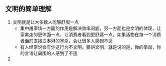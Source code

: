 ## 文明的简单理解
1. 文明就是让大多数人能够舒服一点
	-	集中屠宰场一方面的作用是解决效率问题，另一方面也是文明的体现，让家禽走的更体面一点，让消费者看到更舒适一点，如果活物在每一个消费者面前直接血淋淋的宰杀，会让很多人感到不适
	-	有人经常说会有你这行为不文明，要讲文明，就是说的是，你的举动，你的言语让周围的人感到了不适
2. 